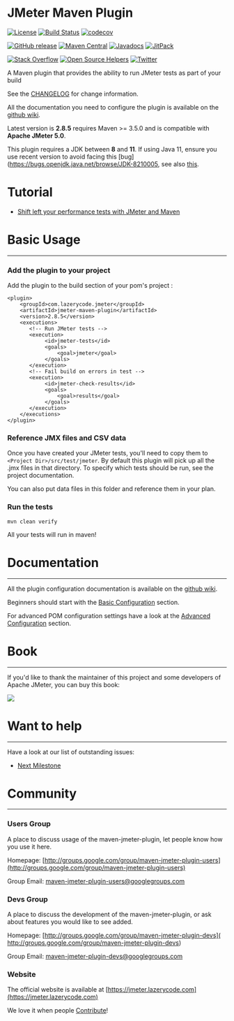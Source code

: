 JMeter Maven Plugin
=================================


[![License](http://img.shields.io/:license-apache-brightgreen.svg)](http://www.apache.org/licenses/LICENSE-2.0.html)
[![Build Status](https://travis-ci.org/jmeter-maven-plugin/jmeter-maven-plugin.svg?branch=master)](https://travis-ci.org/jmeter-maven-plugin/jmeter-maven-plugin)
[![codecov](https://codecov.io/gh/jmeter-maven-plugin/jmeter-maven-plugin/branch/master/graph/badge.svg)](https://codecov.io/gh/jmeter-maven-plugin/jmeter-maven-plugin)

[![GitHub release](https://img.shields.io/github/release/jmeter-maven-plugin/jmeter-maven-plugin.svg?colorB=brightgreen)](http://jmeter.lazerycode.com/)
[![Maven Central](https://maven-badges.herokuapp.com/maven-central/com.lazerycode.jmeter/jmeter-maven-plugin/badge.svg)](https://maven-badges.herokuapp.com/maven-central/com.lazerycode.jmeter/jmeter-maven-plugin)
[![Javadocs](https://www.javadoc.io/badge/com.lazerycode.jmeter/jmeter-maven-plugin.svg)](https://www.javadoc.io/doc/com.lazerycode.jmeter/jmeter-maven-plugin)
[![JitPack](https://jitpack.io/v/jmeter-maven-plugin/jmeter-maven-plugin.svg)](https://jitpack.io/#jmeter-maven-plugin/jmeter-maven-plugin)

[![Stack Overflow](https://img.shields.io/:stack%20overflow-jmeter_maven_plugin-brightgreen.svg)](https://stackoverflow.com/questions/tagged/jmeter-maven-plugin)
[![Open Source Helpers](https://www.codetriage.com/jmeter-maven-plugin/jmeter-maven-plugin/badges/users.svg)](https://www.codetriage.com/jmeter-maven-plugin/jmeter-maven-plugin)
[![Twitter](https://img.shields.io/twitter/url/https/github.com/jmeter-maven-plugin/jmeter-maven-plugin.svg?style=social)](https://twitter.com/intent/tweet?text=Integrate+easily+%40ApacheJMeter+in+your+%23Maven+project+with+jmeter-maven-plugin:&url=https%3A%2F%2Fgithub.com%2Fjmeter-maven-plugin%2Fjmeter-maven-plugin)

A Maven plugin that provides the ability to run JMeter tests as part of your build

See the [CHANGELOG](https://github.com/jmeter-maven-plugin/jmeter-maven-plugin/blob/master/CHANGELOG.md) for change information.  

All the documentation you need to configure the plugin is available on the [github wiki](https://github.com/jmeter-maven-plugin/jmeter-maven-plugin/wiki).

Latest version is **2.8.5** requires Maven >= 3.5.0 and is compatible with **Apache JMeter 5.0**.

This plugin requires a JDK between **8** and **11**. If using Java 11, ensure you use recent version to avoid facing this [bug](https://bugs.openjdk.java.net/browse/JDK-8210005, see also [this](https://stackoverflow.com/a/52510406/460802). 

# Tutorial

- [Shift left your performance tests with JMeter and Maven](https://www.ubik-ingenierie.com/blog/shift-left-performance-tests-jmeter-maven/)

# Basic Usage
-----

### Add the plugin to your project

Add the plugin to the build section of your pom's project :

```
<plugin>
    <groupId>com.lazerycode.jmeter</groupId>
    <artifactId>jmeter-maven-plugin</artifactId>
    <version>2.8.5</version>
    <executions>
	   <!-- Run JMeter tests -->
       <execution>
            <id>jmeter-tests</id>
            <goals>
                <goal>jmeter</goal>
            </goals>
       </execution>
       <!-- Fail build on errors in test -->
       <execution>
            <id>jmeter-check-results</id>
            <goals>
                <goal>results</goal>
            </goals>
       </execution>
    </executions>
</plugin>
```

### Reference JMX files and CSV data

Once you have created your JMeter tests, you'll need to copy them to `<Project Dir>/src/test/jmeter`.  By default this plugin will pick up all the .jmx files in that directory.  To specify which tests should be run, see the project documentation. 

You can also put data files in this folder and reference them in your plan.

### Run the tests

```mvn clean verify```

All your tests will run in maven!

# Documentation
-----

All the plugin configuration documentation is available on the [github wiki](https://github.com/jmeter-maven-plugin/jmeter-maven-plugin/wiki).

Beginners should start with the [Basic Configuration](https://github.com/jmeter-maven-plugin/jmeter-maven-plugin/wiki/Basic-Configuration) section.

For advanced POM configuration settings have a look at the [Advanced Configuration](https://github.com/jmeter-maven-plugin/jmeter-maven-plugin/wiki/Advanced-Configuration) section.

# Book
-----

If you'd like to thank the maintainer of this project and some developers of Apache JMeter, you can buy this book:

[<kbd><img src="https://raw.githubusercontent.com/jmeter-maven-plugin/jmeter-maven-plugin/master/master-jmeter-from-load-test-to-devops-medium.png" /></kbd>](https://leanpub.com/master-jmeter-from-load-test-to-devops/)

# Want to help
-----

Have a look at our list of outstanding issues:

- [Next Milestone](https://github.com/jmeter-maven-plugin/jmeter-maven-plugin/milestone/30)

# Community
-----

### Users Group

A place to discuss usage of the maven-jmeter-plugin, let people know how you use it here.

Homepage: [http://groups.google.com/group/maven-jmeter-plugin-users](http://groups.google.com/group/maven-jmeter-plugin-users)

Group Email: [maven-jmeter-plugin-users@googlegroups.com](mailto:maven-jmeter-plugin-users@googlegroups.com)

### Devs Group

A place to discuss the development of the maven-jmeter-plugin, or ask about features you would like to see added.

Homepage: [http://groups.google.com/group/maven-jmeter-plugin-devs]( http://groups.google.com/group/maven-jmeter-plugin-devs)

Group Email: [maven-jmeter-plugin-devs@googlegroups.com](mailto:maven-jmeter-plugin-devs@googlegroups.com)

### Website

The official website is available at [https://jmeter.lazerycode.com](https://jmeter.lazerycode.com)

We love it when people [Contribute](https://github.com/jmeter-maven-plugin/jmeter-maven-plugin/blob/master/CONTRIBUTING.md)!